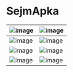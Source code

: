 # SejmApka

| ![image](https://github.com/DawPac/SejmApp/assets/68853215/744cb1d5-9c0d-4a17-bc40-195715fc4fe1) | ![image](https://github.com/DawPac/SejmApp/assets/68853215/55b5c18d-58e8-4f5e-91d7-dc75d2c7a22b) |
|---|---|
| ![image](https://github.com/DawPac/SejmApp/assets/68853215/06dd8b20-d436-4e99-9c62-b886c9c03d37) | ![image](https://github.com/DawPac/SejmApp/assets/68853215/19f97c34-fa7a-49fb-a71f-a5a4288871a6) |
| ![image](https://github.com/DawPac/SejmApp/assets/68853215/437658c7-7907-49ba-bd42-0cac35726d11) | ![image](https://github.com/DawPac/SejmApp/assets/68853215/fca4fbb7-d24e-4039-9cb7-539a2e1f9ea4) |
| ![image](https://github.com/DawPac/SejmApp/assets/68853215/7470e2f8-dfae-49ac-bcdc-4080c695af67) | ![image](https://github.com/DawPac/SejmApp/assets/68853215/33adf600-8644-4303-8bd8-b0cc5c1a2426) |
